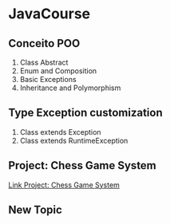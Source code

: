 # JavaCourse
## Conceito POO
1. Class Abstract
2. Enum and Composition
3. Basic Exceptions
4. Inheritance and Polymorphism

## Type Exception customization
1. Class extends Exception
2. Class extends RuntimeException

## Project: Chess Game System

<a href="https://github.com/gleideveloper/JavaCourse/tree/master/project-chess-game" title="Project: Chess Game System">Link Project: Chess Game System</a>

## New Topic